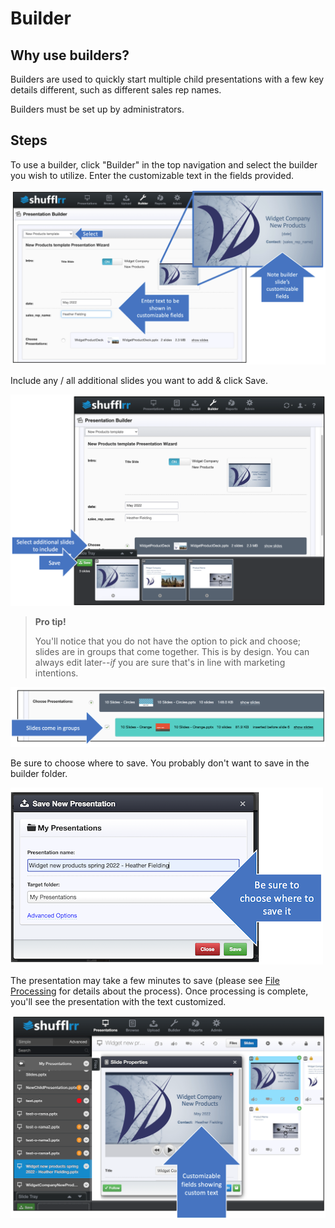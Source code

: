 # Builder

## Why use builders? 

Builders are used to quickly start multiple child presentations with a few key details different, such as different sales rep names.

Builders must be set up by administrators. 

## Steps

To use a builder, click "Builder" in the top navigation and select the builder you wish to utilize. Enter the customizable text in the fields provided. 

![Customizable text in builder](img/builder-customizable-text.png)

Include any / all additional slides you want to add & click Save. 

![Save deck built with builder](img/builder-save.png)

>**Pro tip!**
> 
> You'll notice that you do not have the option to pick and choose; slides are in groups that come together. This is by design. You can always edit later--_if_ you are sure that's in line with marketing intentions. 

![Slides come in groups](img/builder-slides-in-groups.png)

Be sure to choose where to save. You probably don't want to save in the builder folder. 

![Save modal itself](img/builder-save-modal.png)

The presentation may take a few minutes to save (please see [File Processing](presentations-uploading.md#file-processing) for details about the process). Once processing is complete, you'll see the presentation with the text customized. 

![Presentation built with builder](img/builder-built-preso.png)
